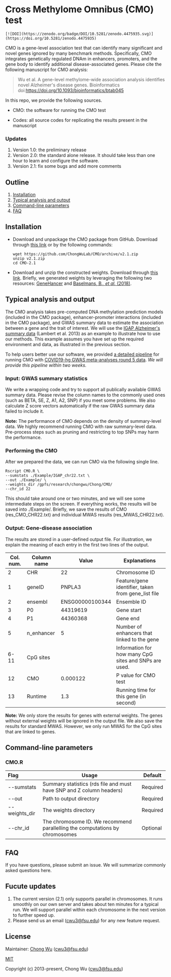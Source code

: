 # Cross Methylome Omnibus (CMO) test

```
[![DOI](https://zenodo.org/badge/DOI/10.5281/zenodo.4475935.svg)](https://doi.org/10.5281/zenodo.4475935)
```

CMO is a gene-level association test that can identify many significant and novel genes ignored by many benchmark methods.  Specifically,  CMO integrates genetically regulated DNAm in enhancers, promoters, and the gene body to identify additional disease-associated genes. Please cite the following manuscript for CMO analysis:

>  Wu et al. A gene-level methylome-wide association analysis identifies novel Alzheimer's disease genes. Bioinformatics doi:https://doi.org/10.1093/bioinformatics/btab045

In this repo, we provide the following sources.

* CMO: the software for running the CMO test

* Codes: all source codes for replicating the results present in the manuscript




### Updates

1. Version 1.0: the preliminary release
2. Version 2.0: the standard alone release. It should take less than one hour to learn and configure the software.
3. Version 2.1: fix some bugs and add more comments



## Outline

1. [Installation](#Installation)
2. [Typical analysis and output](#Analysis)
3. [Command-line parameters](#Command)
4. [FAQ](#FAQ)



## <a name="Installation"></a>Installation

- Download and unpackage the CMO package from GitHub. Download through [this link](https://github.com/ChongWuLab/CMO/releases/tag/V2.1) or by the following commands:

  ~~~
  wget https://github.com/ChongWuLab/CMO/archive/v2.1.zip
  unzip v2.1.zip
  cd CMO-2.1
  ~~~

- Download and unzip the constructed weights. Download through [this link](https://doi.org/10.5281/zenodo.4475935). Briefly, we generated weights by leveraging the following two resources: [GeneHancer](https://genecards.weizmann.ac.il/geneloc_prev/index.shtml) and [Baselmans, B., *et al.* (2018)](http://bbmri.researchlumc.nl/atlas/#data).

  


## <a name="Analysis"></a>Typical analysis and output

The CMO analysis takes pre-computed DNA methylation prediction models (included in the CMO package), enhancer-promoter interactions (included in the CMO package), and GWAS summary data to estimate the association between a gene and the trait of interest. We will use the [IGAP Alzheimer's summary data](http://web.pasteur-lille.fr/en/recherche/u744/igap/igap_download.php) (Lambert et al. 2013) as an example to illustrate how to use our methods. This example assumes you have set up the required environment and data, as illustrated in the previous section. 

To help users better use our software, we provided [a detailed pipeline]() for running CMO with [COVID19-hg GWAS meta-analyses round 5 data](https://www.covid19hg.org/results/). *We will provide this pipeline within two weeks.*

### Input: GWAS summary statistics

We write a wrapping code and try to support all publically available GWAS summary data. Please revise the column names to the commonly used ones  (such as BETA, SE, Z, A1, A2, SNP) if you meet some problems. We also calculate Z score vectors automatically if the raw GWAS summary data failed to include it. 

**Note:** The performance of CMO depends on the density of summary-level data. We highly recommend running CMO with raw summary-level data. Pre-process steps such as pruning and restricting to top SNPs may harm the performance.

### Performing the CMO

After we prepared the data, we can run CMO via the following single line.

```
Rscript CMO.R \
--sumstats ./Example/IGAP_chr22.txt \
--out ./Example/ \
--weights_dir /gpfs/research/chongwu/Chong/CMO/
--chr_id 22
```

This should take around one or two minutes, and we will see some intermediate steps on the screen. If everything works, the results will be saved into ./Example/. Briefly, we save the results of CMO (res_CMO_CHR22.txt) and individual MWAS results (res_MWAS_CHR22.txt).



### Output: Gene-disease association

The results are stored in a user-defined output file. For illustration, we explain the meaning of each entry in the first two lines of the output.

| Col. num. | Column name | Value           | Explanations                                          |
| --------- | ----------- | --------------- | ----------------------------------------------------- |
| 2         | CHR         | 22              | Chromosome ID                                         |
| 1         | geneID      | PNPLA3          | Feature/gene identifier, taken from gene_list file    |
| 2         | ensembl     | ENSG00000100344 | Ensemble ID                                           |
| 3         | P0          | 44319619        | Gene start                                            |
| 4         | P1          | 44360368        | Gene end                                              |
| 5         | n_enhancer  | 5               | Number of enhancers that linked to the gene           |
| 6- 11     | CpG sites   |                 | Information for how many CpG sites and SNPs are used. |
| 12        | CMO         | 0.000122        | P value for CMO test                                  |
| 13        | Runtime     | 1.3             | Running time for this gene (in second)                |

**Note:** We only store the results for genes with external weights. The genes without external weights will be ignored in the output file. We also save the results for standard MWAS. However, we only run MWAS for the CpG sites that are linked to genes. 

## <a name="Command"></a>Command-line parameters

### CMO.R

| Flag          | Usage                                                        | Default  |
| :------------ | ------------------------------------------------------------ | -------- |
| --sumstats    | Summary statistics (rds file and must have SNP and Z column headers) | Required |
| --out         | Path to output directory                                     | Required |
| --weights_dir | The weights directory                                        | Required |
| --chr_id      | The chromosome ID. We recommend parallelling the computations by chromosomes | Optional |

## <a name="Analysis"></a>FAQ

If you have questions, please submit an issue. We will summarize commonly asked questions here. 



## Fucute updates

1. The current version (2.1) only supports parallel in chromosomes. It runs smoothly on our own server and takes about ten minutes for a typical run. We will support parallel within each chromosome in the next version to further speed up.
2. Please send us an email ([cwu3@fsu.edu](mailto:cwu3@fsu.edu)) for any new feature request.

## License

Maintainer: [Chong Wu](http://wuchong.org/index.html) (cwu3@fsu.edu)

[MIT](http://opensource.org/licenses/MIT)

Copyright (c) 2013-present, Chong Wu (cwu3@fsu.edu)